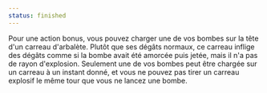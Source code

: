 ```yaml
---
status: finished
---
```

Pour une action bonus, vous pouvez charger une de vos bombes sur la tête d'un carreau d'arbalète. Plutôt que ses dégâts normaux, ce carreau inflige des dégâts comme si la bombe avait été amorcée puis jetée, mais il n'a pas de rayon d'explosion. Seulement une de vos bombes peut être chargée sur un carreau à un instant donné, et vous ne pouvez pas tirer un carreau explosif le même tour que vous ne lancez une bombe.